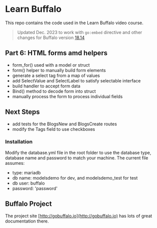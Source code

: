 # Learn Buffalo

This repo contains the code used in the Learn Buffalo video course.

> Updated Dec. 2023 to work with `go:embed` directive and other changes for Buffalo version <a href="https://github.com/gobuffalo/cli/releases/tag/v0.18.14">18.14</a>

## Part 6: HTML forms amd helpers

* form_for() used with a model or struct
* form() helper to manually build form elements
* generate a select tag from a map of values
* add SelectValue and SelectLabel to satisfy selectable interface
* build handler to accept form data
* Bind() method to decode form into struct
* manually process the form to process individual fields

## Next Steps

* add tests for the BlogsNew and BlogsCreate routes
* modify the Tags field to use checkboxes

### Installation

Modify the database.yml file in the root folder to use the database type, database name and password to match your machine.
The current file assumes:
* type: mariadb
* db name: modelsdemo for dev, and modelsdemo_test for test
* db user: buffalo
* password: 'password'

## Buffalo Project

The project site [http://gobuffalo.io](http://gobuffalo.io) has lots of great documentation there.
